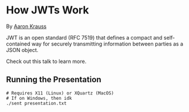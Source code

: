 How JWTs Work
==

By [Aaron Krauss](https://thecodeboss.dev)

JWT is an open standard (RFC 7519) that defines a
compact and self-contained way for securely
transmitting information between parties as a JSON object.

Check out this talk to learn more.

## Running the Presentation

```
# Requires X11 (Linux) or XQuartz (MacOS)
# If on Windows, then idk
./sent presentation.txt
```
